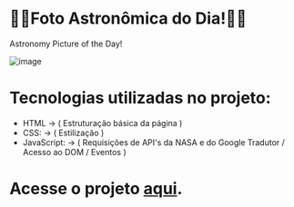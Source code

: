 # 🚀🌌Foto Astronômica do Dia!🌠🚀
Astronomy Picture of the Day!

![image](https://i.imgur.com/WgU0to4.png)

# Tecnologias utilizadas no projeto:

- HTML -> ( Estruturação básica da página )
- CSS: -> ( Estilização )
- JavaScript: -> ( Requisições de API's da NASA e do Google Tradutor / Acesso ao DOM / Eventos )

# Acesse o projeto [aqui](https://iplinskyleo.github.io/projApod/index.html).
